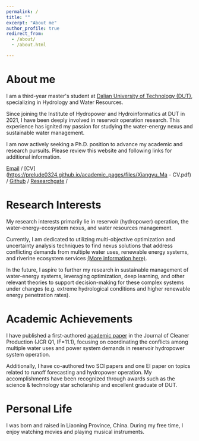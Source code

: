 ```yaml
---
permalink: /
title: ""
excerpt: "About me"
author_profile: true
redirect_from: 
  - /about/
  - /about.html

---
```


<h1>About me</h1>

I am a third-year master's student at [Dalian University of Technology (DUT)](https://en.dlut.edu.cn/), specializing in Hydrology and Water Resources. 

Since joining the Institute of Hydropower and Hydroinformatics at DUT in 2021, I have been deeply involved in reservoir operation research. This experience has ignited my passion for studying the water-energy nexus and sustainable water management. 

I am now actively seeking a Ph.D. position to advance my academic and research pursuits. Please review this website and following links for additional information.

[Email](mailto:mxy0324@mail.dlut.edu.cn) / [CV](https://prelude0324.github.io/academic_pages/files/Xiangyu_Ma - CV.pdf) / [Github](https://github.com/Prelude0324) / [Researchgate](https://www.researchgate.net/profile/Xiangyu-Ma-21) /



<h1>Research Interests</h1>

My research interests primarily lie in reservoir (hydropower) operation, the water-energy-ecosystem nexus, and water resources management. 

Currently, I am dedicated to utilizing multi-objective optimization and uncertainty analysis techniques to find nexus solutions that address conflicting demands from multiple water uses, renewable energy systems, and riverine ecosystem services [(More information here)](https://prelude0324.github.io/academic_pages/talks/2023-10-04-talk-4).

In the future, I aspire to further my research in sustainable management of water-energy systems, leveraging optimization, deep learning, and other relevant theories to support decision-making for these complex systems under changes (e.g. extreme hydrological conditions and higher renewable energy penetration rates).



<h1>Academic Achievements</h1>

I have published a first-authored [academic paper](https://prelude0324.github.io/academic_pages/publication/2023-08-27-paper-title-number-1) in the Journal of Cleaner Production (JCR Q1, IF=11.1), focusing on coordinating the conflicts among multiple water uses and power system demands in reservoir hydropower system operation. 

Additionally, I have co-authored two SCI papers and one EI paper on topics related to runoff forecasting and hydropower operation. My accomplishments have been recognized through awards such as the science & technology star scholarship and excellent graduate of DUT.



<h1>Personal Life</h1>

I was born and raised in Liaoning Province, China. During my free time, I enjoy watching movies and playing musical instruments.
